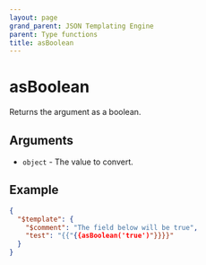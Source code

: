 ```yaml
---
layout: page
grand_parent: JSON Templating Engine
parent: Type functions
title: asBoolean
---
```


# asBoolean

Returns the argument as a boolean.
## Arguments

- `object` - The value to convert.

## Example

```json
{
  "$template": {
    "$comment": "The field below will be true",
    "test": "{{"{{asBoolean('true')"}}}}"
  }
}
```
